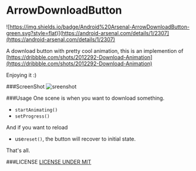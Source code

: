# ArrowDownloadButton
![https://img.shields.io/badge/Android%20Arsenal-ArrowDownloadButton-green.svg?style=flat)](https://android-arsenal.com/details/1/2307](https://android-arsenal.com/details/1/2307)

A download button with pretty cool animation, this is an implemention of [https://dribbble.com/shots/2012292-Download-Animation](https://dribbble.com/shots/2012292-Download-Animation)

Enjoying it :)

###ScreenShot
![sreenshot](https://github.com/fenjuly/ArrowDownloadButton/blob/master/screenshots/arrowdownloadbutton.gif)

###Usage
One scene is when you want to download something.
* `startAnimating()`
* `setProgress()`

And if you want to reload
* use`reset()`, the button will recover to initial state.

That's all.

###LICENSE
[LICENSE UNDER MIT](https://github.com/fenjuly/ArrowDownloadButton/raw/master/LICENSE)





